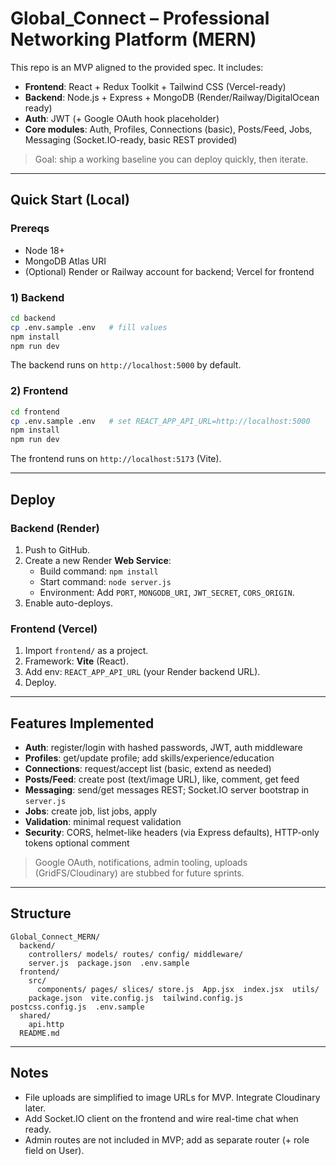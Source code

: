 
# Global_Connect – Professional Networking Platform (MERN)

This repo is an MVP aligned to the provided spec. It includes:
- **Frontend**: React + Redux Toolkit + Tailwind CSS (Vercel-ready)
- **Backend**: Node.js + Express + MongoDB (Render/Railway/DigitalOcean ready)
- **Auth**: JWT (+ Google OAuth hook placeholder)
- **Core modules**: Auth, Profiles, Connections (basic), Posts/Feed, Jobs, Messaging (Socket.IO-ready, basic REST provided)

> Goal: ship a working baseline you can deploy quickly, then iterate.

---

## Quick Start (Local)

### Prereqs
- Node 18+
- MongoDB Atlas URI
- (Optional) Render or Railway account for backend; Vercel for frontend

### 1) Backend
```bash
cd backend
cp .env.sample .env   # fill values
npm install
npm run dev
```
The backend runs on `http://localhost:5000` by default.

### 2) Frontend
```bash
cd frontend
cp .env.sample .env   # set REACT_APP_API_URL=http://localhost:5000
npm install
npm run dev
```
The frontend runs on `http://localhost:5173` (Vite).

---

## Deploy

### Backend (Render)
1. Push to GitHub.
2. Create a new Render **Web Service**:
   - Build command: `npm install`
   - Start command: `node server.js`
   - Environment: Add `PORT`, `MONGODB_URI`, `JWT_SECRET`, `CORS_ORIGIN`.
3. Enable auto-deploys.

### Frontend (Vercel)
1. Import `frontend/` as a project.
2. Framework: **Vite** (React).
3. Add env: `REACT_APP_API_URL` (your Render backend URL).
4. Deploy.

---

## Features Implemented
- **Auth**: register/login with hashed passwords, JWT, auth middleware
- **Profiles**: get/update profile; add skills/experience/education
- **Connections**: request/accept list (basic, extend as needed)
- **Posts/Feed**: create post (text/image URL), like, comment, get feed
- **Messaging**: send/get messages REST; Socket.IO server bootstrap in `server.js`
- **Jobs**: create job, list jobs, apply
- **Validation**: minimal request validation
- **Security**: CORS, helmet-like headers (via Express defaults), HTTP-only tokens optional comment

> Google OAuth, notifications, admin tooling, uploads (GridFS/Cloudinary) are stubbed for future sprints.

---

## Structure

```
Global_Connect_MERN/
  backend/
    controllers/ models/ routes/ config/ middleware/
    server.js  package.json  .env.sample
  frontend/
    src/
      components/ pages/ slices/ store.js  App.jsx  index.jsx  utils/
    package.json  vite.config.js  tailwind.config.js  postcss.config.js  .env.sample
  shared/
    api.http
  README.md
```

---

## Notes
- File uploads are simplified to image URLs for MVP. Integrate Cloudinary later.
- Add Socket.IO client on the frontend and wire real-time chat when ready.
- Admin routes are not included in MVP; add as separate router (+ role field on User).
